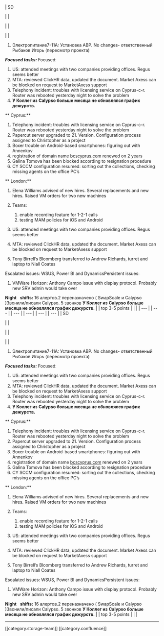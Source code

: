 





| SD

 | 
| 

 | 
|  

 | 
| 
1. Электропитание7-11A: Установка АВР. No changes- ответственный Рыбаков Игорь (пересмотр проекта)

 **_Focused tasks:_** Focused:
1. US: attended meetings with two companies providing offices. Regus seems better
1. MTA: reviewed ClickHR data, updated the document. Market Axess can be blocked on request to MarketAxess support
1. Telephony incident: troubles with licensing service on Cyprus-c-r. Router was rebooted yesterday night to solve the problem
1.  **У Коллег из**  **Calypso больше месяца не обновлялся график дежурств.** 

 ** Cyprus:** 
1. Telephony incident: troubles with licensing service on Cyprus-c-r. Router was rebooted yesterday night to solve the problem
1. Papercut server upgraded to 21. Version. Configuration process assigned to Christopher as a project
1. Boxer trouble on Android-based smartphones: figuring out with Annenkov
1. registration of domain name [bcscyprus.com](http://bcscyprus.com) renewed on 2 years
1. Galina Tomova has been blocked according to resignation procedure
1. CY SCCM configuration resumed: sorting out the collections, checking missing agents on the office PC’s

 ** London:** 
1. Elena Williams advised of new hires. Several replacements and new hires. Raised VM orders for two new machines
1. Teams:
    1. enable recording feature for 1-2-1 calls
    1. testing MAM policies for iOS and Android

    
1. US: attended meetings with two companies providing offices. Regus seems better
1. MTA: reviewed ClickHR data, updated the document. Market Axess can be blocked on request to MarketAxess support
1. Tony Birrell’s Bloomberg transferred to Andrew Richards, turret and laptop to Niall Coates

Escalated issues: WSUS, Power BI and DynamicsPersistent issues:
1. VMWare Horizon: Anthony Campo issue with display protocol. Probably new SRV admin would take over

 **Night**   **shifts:** 16 алертов.2 переназначено ( SwapScale и Calypso )Звонили/писали Calypso. 5 звонков **У Коллег из**  **Calypso больше месяца не обновлялся график дежурств.**  | 
| top 3-5 points | 
|  | 
|  --- | 
|  --- | 
|  --- | 
|  --- | 
|  --- | 
|  --- | 
| SD

 | 
| 

 | 
|  

 | 
| 
1. Электропитание7-11A: Установка АВР. No changes- ответственный Рыбаков Игорь (пересмотр проекта)

 **_Focused tasks:_** Focused:
1. US: attended meetings with two companies providing offices. Regus seems better
1. MTA: reviewed ClickHR data, updated the document. Market Axess can be blocked on request to MarketAxess support
1. Telephony incident: troubles with licensing service on Cyprus-c-r. Router was rebooted yesterday night to solve the problem
1.  **У Коллег из**  **Calypso больше месяца не обновлялся график дежурств.** 

 ** Cyprus:** 
1. Telephony incident: troubles with licensing service on Cyprus-c-r. Router was rebooted yesterday night to solve the problem
1. Papercut server upgraded to 21. Version. Configuration process assigned to Christopher as a project
1. Boxer trouble on Android-based smartphones: figuring out with Annenkov
1. registration of domain name [bcscyprus.com](http://bcscyprus.com) renewed on 2 years
1. Galina Tomova has been blocked according to resignation procedure
1. CY SCCM configuration resumed: sorting out the collections, checking missing agents on the office PC’s

 ** London:** 
1. Elena Williams advised of new hires. Several replacements and new hires. Raised VM orders for two new machines
1. Teams:
    1. enable recording feature for 1-2-1 calls
    1. testing MAM policies for iOS and Android

    
1. US: attended meetings with two companies providing offices. Regus seems better
1. MTA: reviewed ClickHR data, updated the document. Market Axess can be blocked on request to MarketAxess support
1. Tony Birrell’s Bloomberg transferred to Andrew Richards, turret and laptop to Niall Coates

Escalated issues: WSUS, Power BI and DynamicsPersistent issues:
1. VMWare Horizon: Anthony Campo issue with display protocol. Probably new SRV admin would take over

 **Night**   **shifts:** 16 алертов.2 переназначено ( SwapScale и Calypso )Звонили/писали Calypso. 5 звонков **У Коллег из**  **Calypso больше месяца не обновлялся график дежурств.**  | 
| top 3-5 points | 
|  | 







*****

[[category.storage-team]] 
[[category.confluence]] 
